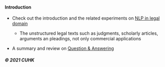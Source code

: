 
#### Introduction   

* Check out the introduction and the related experiments on [NLP in legal domain](https://github.com/muyun/dev.nllp/blob/master/docs/nllp-20210618.pdf) 
    - The unstructured legal texts such as judgments, scholarly articles, arguments an pleadings, not only commercial applications

* A summary and review on [Question & Answering](https://github.com/muyun/dev.nllp/blob/master/docs/question-answering.pdf) 
     
#####  &copy; 2021 CUHK 
